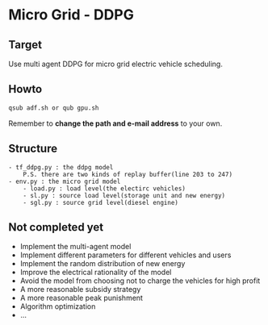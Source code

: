 <!--
 * @Auther: Eurekwah
 * @Date: 2021-06-09 20:29:00
 * @LastEditors: Eurekwah
 * @LastEditTime: 2021-06-09 20:29:00
 * @FilePath: /code/Readme.md
-->
# Micro Grid - DDPG
## Target 
Use multi agent DDPG for micro grid electric vehicle scheduling.

## Howto
```bash
qsub adf.sh or qub gpu.sh
```
Remember to **change the path and e-mail address** to your own.

## Structure
```
- tf_ddpg.py : the ddpg model
    P.S. there are two kinds of replay buffer(line 203 to 247)
- env.py : the micro grid model
    - load.py : load level(the electirc vehicles)
    - sl.py : source load level(storage unit and new energy)
    - sgl.py : source grid level(diesel engine)
```
## Not completed yet
- Implement the multi-agent model
- Implement different parameters for different vehicles and users
- Implement the random distribution of new energy
- Improve the electrical rationality of the model
- Avoid the model from choosing not to charge the vehicles for high profit
- A more reasonable subsidy strategy
- A more reasonable peak punishment
- Algorithm optimization
- ...



